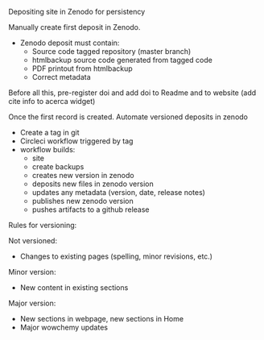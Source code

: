 Depositing site in Zenodo for persistency

Manually create first deposit in Zenodo.
- Zenodo deposit must contain:
	- Source code tagged repository (master branch)
	- htmlbackup source code generated from tagged code
	- PDF printout from htmlbackup
	- Correct metadata

Before all this, pre-register doi and add doi to Readme and to website
(add cite info to acerca widget)

Once the first record is created. Automate versioned deposits in zenodo

- Create a tag in git
- Circleci workflow triggered by tag
- workflow builds:
	- site
	- create backups
	- creates new version in zenodo
	- deposits new files in zenodo version
	- updates any metadata (version, date, release notes)
	- publishes new zenodo version
	- pushes artifacts to a github release

Rules for versioning:

Not versioned:
- Changes to existing pages (spelling, minor revisions, etc.)

Minor version:
- New content in existing sections

Major version:
- New sections in webpage, new sections in Home
- Major wowchemy updates
